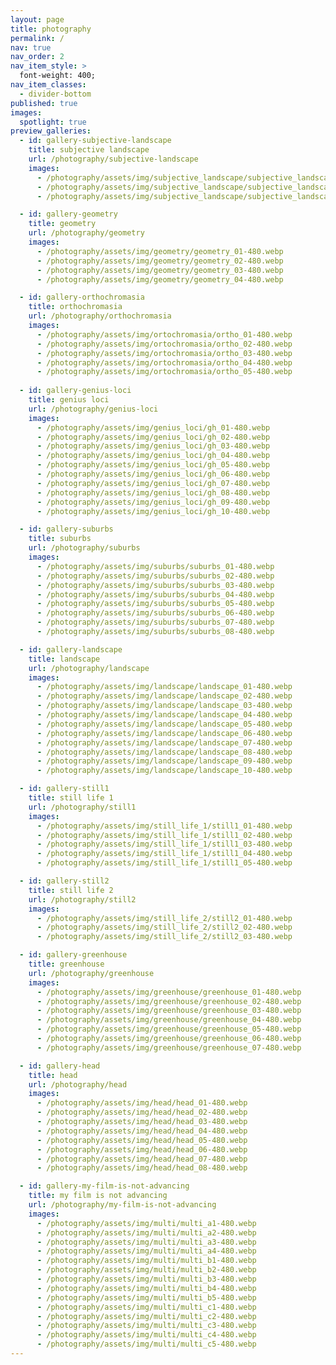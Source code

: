 ```yaml
---
layout: page
title: photography
permalink: /
nav: true
nav_order: 2
nav_item_style: >
  font-weight: 400;
nav_item_classes:
  - divider-bottom
published: true
images:
  spotlight: true
preview_galleries:
  - id: gallery-subjective-landscape
    title: subjective landscape
    url: /photography/subjective-landscape
    images:
      - /photography/assets/img/subjective_landscape/subjective_landscape_1a-480.webp
      - /photography/assets/img/subjective_landscape/subjective_landscape_1b-480.webp
      - /photography/assets/img/subjective_landscape/subjective_landscape_1c-480.webp

  - id: gallery-geometry
    title: geometry
    url: /photography/geometry
    images:
      - /photography/assets/img/geometry/geometry_01-480.webp
      - /photography/assets/img/geometry/geometry_02-480.webp
      - /photography/assets/img/geometry/geometry_03-480.webp
      - /photography/assets/img/geometry/geometry_04-480.webp

  - id: gallery-orthochromasia
    title: orthochromasia
    url: /photography/orthochromasia
    images:
      - /photography/assets/img/ortochromasia/ortho_01-480.webp
      - /photography/assets/img/ortochromasia/ortho_02-480.webp
      - /photography/assets/img/ortochromasia/ortho_03-480.webp
      - /photography/assets/img/ortochromasia/ortho_04-480.webp
      - /photography/assets/img/ortochromasia/ortho_05-480.webp
    
  - id: gallery-genius-loci
    title: genius loci
    url: /photography/genius-loci
    images:
      - /photography/assets/img/genius_loci/gh_01-480.webp
      - /photography/assets/img/genius_loci/gh_02-480.webp
      - /photography/assets/img/genius_loci/gh_03-480.webp
      - /photography/assets/img/genius_loci/gh_04-480.webp
      - /photography/assets/img/genius_loci/gh_05-480.webp
      - /photography/assets/img/genius_loci/gh_06-480.webp
      - /photography/assets/img/genius_loci/gh_07-480.webp
      - /photography/assets/img/genius_loci/gh_08-480.webp
      - /photography/assets/img/genius_loci/gh_09-480.webp
      - /photography/assets/img/genius_loci/gh_10-480.webp

  - id: gallery-suburbs
    title: suburbs
    url: /photography/suburbs
    images:
      - /photography/assets/img/suburbs/suburbs_01-480.webp
      - /photography/assets/img/suburbs/suburbs_02-480.webp
      - /photography/assets/img/suburbs/suburbs_03-480.webp
      - /photography/assets/img/suburbs/suburbs_04-480.webp
      - /photography/assets/img/suburbs/suburbs_05-480.webp
      - /photography/assets/img/suburbs/suburbs_06-480.webp
      - /photography/assets/img/suburbs/suburbs_07-480.webp
      - /photography/assets/img/suburbs/suburbs_08-480.webp

  - id: gallery-landscape
    title: landscape
    url: /photography/landscape
    images:
      - /photography/assets/img/landscape/landscape_01-480.webp
      - /photography/assets/img/landscape/landscape_02-480.webp
      - /photography/assets/img/landscape/landscape_03-480.webp
      - /photography/assets/img/landscape/landscape_04-480.webp
      - /photography/assets/img/landscape/landscape_05-480.webp
      - /photography/assets/img/landscape/landscape_06-480.webp
      - /photography/assets/img/landscape/landscape_07-480.webp
      - /photography/assets/img/landscape/landscape_08-480.webp
      - /photography/assets/img/landscape/landscape_09-480.webp
      - /photography/assets/img/landscape/landscape_10-480.webp

  - id: gallery-still1
    title: still life 1
    url: /photography/still1
    images:
      - /photography/assets/img/still_life_1/still1_01-480.webp
      - /photography/assets/img/still_life_1/still1_02-480.webp
      - /photography/assets/img/still_life_1/still1_03-480.webp
      - /photography/assets/img/still_life_1/still1_04-480.webp
      - /photography/assets/img/still_life_1/still1_05-480.webp

  - id: gallery-still2
    title: still life 2
    url: /photography/still2
    images:
      - /photography/assets/img/still_life_2/still2_01-480.webp
      - /photography/assets/img/still_life_2/still2_02-480.webp
      - /photography/assets/img/still_life_2/still2_03-480.webp

  - id: gallery-greenhouse
    title: greenhouse
    url: /photography/greenhouse
    images:
      - /photography/assets/img/greenhouse/greenhouse_01-480.webp
      - /photography/assets/img/greenhouse/greenhouse_02-480.webp
      - /photography/assets/img/greenhouse/greenhouse_03-480.webp
      - /photography/assets/img/greenhouse/greenhouse_04-480.webp
      - /photography/assets/img/greenhouse/greenhouse_05-480.webp
      - /photography/assets/img/greenhouse/greenhouse_06-480.webp
      - /photography/assets/img/greenhouse/greenhouse_07-480.webp

  - id: gallery-head
    title: head
    url: /photography/head
    images:
      - /photography/assets/img/head/head_01-480.webp
      - /photography/assets/img/head/head_02-480.webp
      - /photography/assets/img/head/head_03-480.webp
      - /photography/assets/img/head/head_04-480.webp
      - /photography/assets/img/head/head_05-480.webp
      - /photography/assets/img/head/head_06-480.webp
      - /photography/assets/img/head/head_07-480.webp
      - /photography/assets/img/head/head_08-480.webp

  - id: gallery-my-film-is-not-advancing
    title: my film is not advancing
    url: /photography/my-film-is-not-advancing
    images:
      - /photography/assets/img/multi/multi_a1-480.webp
      - /photography/assets/img/multi/multi_a2-480.webp
      - /photography/assets/img/multi/multi_a3-480.webp
      - /photography/assets/img/multi/multi_a4-480.webp
      - /photography/assets/img/multi/multi_b1-480.webp
      - /photography/assets/img/multi/multi_b2-480.webp
      - /photography/assets/img/multi/multi_b3-480.webp
      - /photography/assets/img/multi/multi_b4-480.webp
      - /photography/assets/img/multi/multi_b5-480.webp
      - /photography/assets/img/multi/multi_c1-480.webp
      - /photography/assets/img/multi/multi_c2-480.webp
      - /photography/assets/img/multi/multi_c3-480.webp
      - /photography/assets/img/multi/multi_c4-480.webp
      - /photography/assets/img/multi/multi_c5-480.webp
---
```


<div id="gallery-subjective-landscape" class="preview-gallery"></div>
<div id="gallery-geometry" class="preview-gallery"></div>
<div id="gallery-orthochromasia" class="preview-gallery"></div>
<div id="gallery-genius-loci" class="preview-gallery"></div>
<div id="gallery-suburbs" class="preview-gallery"></div>
<div id="gallery-landscape" class="preview-gallery"></div>
<div id="gallery-still1" class="preview-gallery"></div>
<div id="gallery-still2" class="preview-gallery"></div>
<div id="gallery-greenhouse" class="preview-gallery"></div>
<div id="gallery-my-film-is-not-advancing" class="preview-gallery"></div>
<div id="gallery-head" class="preview-gallery"></div>
